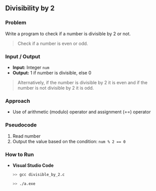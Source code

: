 ## Divisibility by 2

### Problem
Write a program to check if a number is divisible by 2 or not.

> Check if a number is even or odd.

### Input / Output
- **Input:** Integer `num`
- **Output:** 1 if number is divisible, else 0
> Alternatively, if the number is divisible by 2 it is even and if the number is not divisible by 2 it is odd.

### Approach
- Use of arithmetic (modulo) operator and assignment (==) operator

### Pseudocode
1. Read number
2. Output the value based on the condition: `num % 2 == 0`

### How to Run
- **Visual Studio Code** 
  ```bash
  >> gcc divisible_by_2.c
  
  >> ./a.exe
